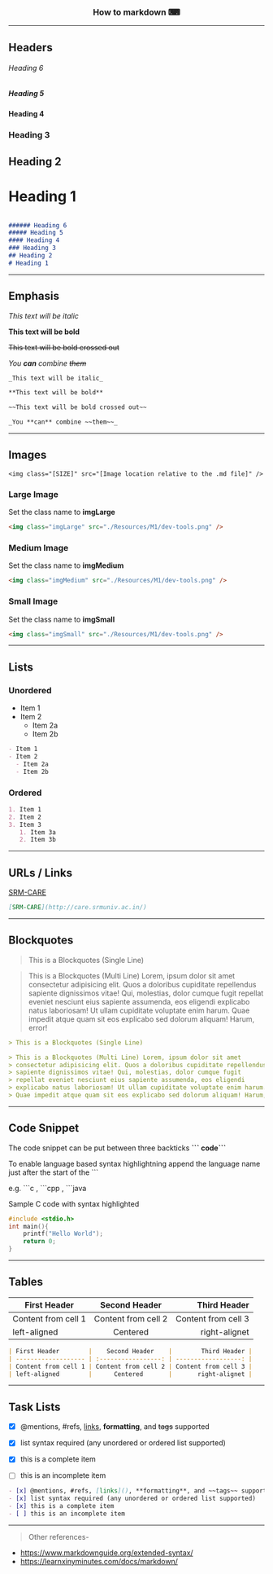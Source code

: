 <h3 align="center">How to markdown ⌨</h3>

---

## Headers

###### Heading 6
##### Heading 5
#### Heading 4
### Heading 3
## Heading 2
# Heading 1

```md

###### Heading 6
##### Heading 5
#### Heading 4
### Heading 3
## Heading 2
# Heading 1
```
---
## Emphasis

_This text will be italic_

**This text will be bold**

~~This text will be bold crossed out~~

_You **can** combine ~~them~~_



```md
_This text will be italic_

**This text will be bold**

~~This text will be bold crossed out~~

_You **can** combine ~~them~~_
```
---
## Images
```
<img class="[SIZE]" src="[Image location relative to the .md file]" />

```
### Large Image
Set the class name to **imgLarge**
```md
<img class="imgLarge" src="./Resources/M1/dev-tools.png" />

```
### Medium Image
Set the class name to **imgMedium**
```md
<img class="imgMedium" src="./Resources/M1/dev-tools.png" />

```
### Small Image
Set the class name to **imgSmall**
```md
<img class="imgSmall" src="./Resources/M1/dev-tools.png" />

```

---
## Lists

### Unordered

- Item 1
- Item 2
  - Item 2a
  - Item 2b

```md
- Item 1
- Item 2
  - Item 2a
  - Item 2b
```

### Ordered

```md
1. Item 1
2. Item 2
3. Item 3
   1. Item 3a
   2. Item 3b
```
---
## URLs / Links

[SRM-CARE](http://care.srmuniv.ac.in/)

```md
[SRM-CARE](http://care.srmuniv.ac.in/)
```
---
## Blockquotes

> This is a Blockquotes (Single Line)

> This is a Blockquotes (Multi Line) Lorem, ipsum dolor sit amet
> consectetur adipisicing elit. Quos a doloribus cupiditate repellendus
> sapiente dignissimos vitae! Qui, molestias, dolor cumque fugit
> repellat eveniet nesciunt eius sapiente assumenda, eos eligendi
> explicabo natus laboriosam! Ut ullam cupiditate voluptate enim harum.
> Quae impedit atque quam sit eos explicabo sed dolorum aliquam! Harum, error!

```md
> This is a Blockquotes (Single Line)

> This is a Blockquotes (Multi Line) Lorem, ipsum dolor sit amet
> consectetur adipisicing elit. Quos a doloribus cupiditate repellendus
> sapiente dignissimos vitae! Qui, molestias, dolor cumque fugit
> repellat eveniet nesciunt eius sapiente assumenda, eos eligendi
> explicabo natus laboriosam! Ut ullam cupiditate voluptate enim harum.
> Quae impedit atque quam sit eos explicabo sed dolorum aliquam! Harum, error!
```
---
## Code Snippet

The code snippet can be put between three backticks
**\``` code```**

To enable language based syntax highlightning append the language name just after the start of the \```

e.g. \```c , \```cpp , \```java

Sample C code with syntax highlighted

```c
#include <stdio.h>
int main(){
    printf("Hello World");
    return 0;
}

```
---
## Tables

| First Header        |    Second Header    |        Third Header |
| ------------------- | :-----------------: | ------------------: |
| Content from cell 1 | Content from cell 2 | Content from cell 3 |
| left-aligned        |      Centered       |       right-alignet |


```md
| First Header        |    Second Header    |        Third Header |
| ------------------- | :-----------------: | ------------------: |
| Content from cell 1 | Content from cell 2 | Content from cell 3 |
| left-aligned        |      Centered       |       right-alignet |

```
---
## Task Lists
- [x] @mentions, #refs, [links](), **formatting**, and ~~tags~~ supported
- [x] list syntax required (any unordered or ordered list supported)
- [x] this is a complete item
- [ ] this is an incomplete item


```md
- [x] @mentions, #refs, [links](), **formatting**, and ~~tags~~ supported
- [x] list syntax required (any unordered or ordered list supported)
- [x] this is a complete item
- [ ] this is an incomplete item

```
---

>Other references-

- https://www.markdownguide.org/extended-syntax/
- https://learnxinyminutes.com/docs/markdown/